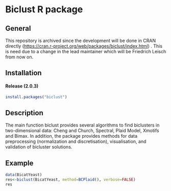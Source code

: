
<!-- README.md is generated from README.Rmd. Please edit that file -->
Biclust R package
=================

General
------------
This repository is archived since the development will be done in CRAN directly (https://cran.r-project.org/web/packages/biclust/index.html) . This is need due to a change in the lead maintainer which will be Friedrich Leisch from now on.

Installation
------------

#### Release (2.0.3)

``` r
install.packages("biclust")
```



Description
-----------

The main function biclust provides several algorithms to find biclusters in two-dimensional data: Cheng and Church, Spectral, Plaid Model, Xmotifs and Bimax. In addition, the package provides methods for data preprocessing (normalization and discretisation), visualisation, and validation of bicluster solutions.

Example
-------

``` r
data(BicatYeast)
res<-biclust(BicatYeast, method=BCPlaid(), verbose=FALSE)
res
```
